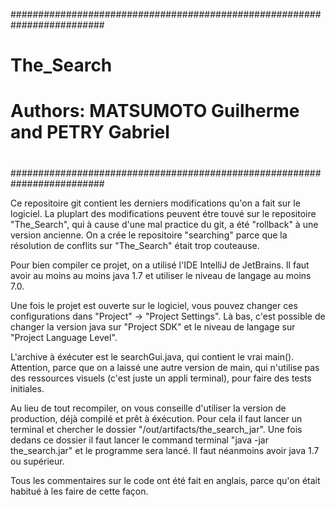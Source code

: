 #########################################################################
# The_Search                                                            #
#                                                                       #
# Authors: MATSUMOTO Guilherme and PETRY Gabriel                        #
#                                                                       #
#########################################################################

Ce repositoire git contient les derniers modifications qu'on a fait sur le logiciel. La pluplart des modifications
peuvent étre touvé sur le repositoire "The_Search", qui à cause d'une mal practice du git, a été "rollback" à une
version ancienne. On a crée le repositoire "searching" parce que la résolution de conflits sur "The_Search" était
trop couteause.

Pour bien compiler ce projet, on a utilisé l'IDE IntelliJ de JetBrains. Il faut avoir au moins au moins java 1.7 et
utiliser le niveau de langage au moins 7.0.

Une fois le projet est ouverte sur le logiciel, vous pouvez changer ces configurations dans
"Project" -> "Project Settings". Là bas, c'est possible de changer la version java sur "Project SDK" et le niveau de
langage sur "Project Language Level".

L'archive à éxécuter est le searchGui.java, qui contient le vrai main(). Attention, parce que on a laissé une autre
version de main, qui n'utilise pas des ressources visuels (c'est juste un appli terminal), pour faire des tests
initiales.

Au lieu de tout recompiler, on vous conseille d'utiliser la version de production, déjà compilé et prêt à éxécution.
Pour cela il faut lancer un terminal et chercher le dossier "/out/artifacts/the_search_jar". Une fois dedans ce dossier
il faut lancer le command terminal "java -jar the_search.jar" et le programme sera lancé. Il faut néanmoins avoir
java 1.7 ou supérieur.

Tous les commentaires sur le code ont été fait en anglais, parce qu'on était habitué à les faire de cette façon.